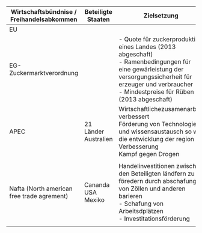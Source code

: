 | Wirtschaftsbündnise / Freihandelsabkommen   | Beteiligte Staaten       | Zielsetzung                                                                                                                                                                                                    |
| ------------------------------------------- | ------------------------ | -------------------------------------------------------------------------------------------------------------------------------------------------------------------------------------------------------------- |
| EU                                          |                          |                                                                                                                                                                                                                |
| EG-Zuckermarktverordnung                    |                          | - Quote für zuckerproduktion eines Landes (2013 abgeschaft)<br>- Ramenbedingungen für eine gewärleistung der versorgungssicherheit für erzeuger und verbraucher<br>- Mindestpreise für Rüben (2013 abgeschaft) |
| APEC                                        | 21 Länder<br>Australien  | Wirtschaftlichezusamenarbeit verbessert<br>Förderung von Technologie und wissensaustausch so wie die entwicklung der region<br>Verbesserung <br>Kampf gegen Drogen                                             |
|                                             |                          |                                                                                                                                                                                                                |
| Nafta (North american  free trade agrement) | Cananda<br>USA<br>Mexiko | Handelinvestitionen zwischen den Beteiligten ländfern zu föredern durch abschafung von Zöllen und anderen barieren<br>- Schafung von Arbeitsdplätzen<br>- Investitationsförderung                              |
|                                             |                          |                                                                                                                                                                                                                |